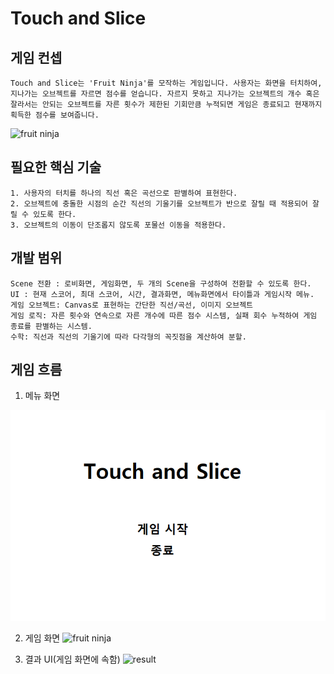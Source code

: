 # Touch and Slice

## 게임 컨셉
```
Touch and Slice는 'Fruit Ninja'를 모작하는 게임입니다. 사용자는 화면을 터치하여, 지나가는 오브젝트를 자르면 점수를 얻습니다. 자르지 못하고 지나가는 오브젝트의 개수 혹은 잘라서는 안되는 오브젝트를 자른 횟수가 제한된 기회만큼 누적되면 게임은 종료되고 현재까지 획득한 점수를 보여줍니다.
```
![fruit ninja](https://www.windowscentral.com/sites/wpcentral.com/files/styles/large/public/postimages/5516/FruitNinja.jpg)

## 필요한 핵심 기술
```
1. 사용자의 터치를 하나의 직선 혹은 곡선으로 판별하여 표현한다.
2. 오브젝트에 충돌한 시점의 순간 직선의 기울기를 오브젝트가 반으로 잘릴 때 적용되어 잘릴 수 있도록 한다.
3. 오브젝트의 이동이 단조롭지 않도록 포물선 이동을 적용한다.
```

## 개발 범위
```
Scene 전환 : 로비화면, 게임화면, 두 개의 Scene을 구성하여 전환할 수 있도록 한다.
UI : 현재 스코어, 최대 스코어, 시간, 결과화면, 메뉴화면에서 타이틀과 게임시작 메뉴.
게임 오브젝트: Canvas로 표현하는 간단한 직선/곡선, 이미지 오브젝트
게임 로직: 자른 횟수와 연속으로 자른 개수에 따른 점수 시스템, 실패 회수 누적하여 게임 종료를 판별하는 시스템.
수학: 직선과 직선의 기울기에 따라 다각형의 꼭짓점을 계산하여 분할.
```

## 게임 흐름
1. 메뉴 화면

![menu](../image/menu.png)

2. 게임 화면
![fruit ninja](https://www.windowscentral.com/sites/wpcentral.com/files/styles/large/public/postimages/5516/FruitNinja.jpg)

3. 결과 UI(게임 화면에 속함)
![result](https://appsgag.com/screenshots/1604218993.fruitninja-apk-install.jpg)